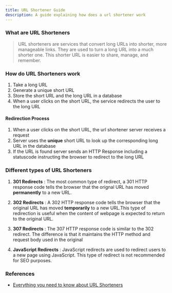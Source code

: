 ```yaml
---
title: URL Shortener Guide
description: A guide explaining how does a url shortener work
---
```


### What are URL Shorteners

> URL shorteners are services that convert long URLs into shorter, more
> manageable links. They are used to turn a long URL into a much shorter one.
> This shorter URL is easier to share, manage, and remember.

### How do URL Shorteners work

1. Take a long URL
2. Generate a unique short URL
3. Store the short URL and the long URL in a database
4. When a user clicks on the short URL, the service redirects the user to the
   long URL

#### Redirection Process

1. When a user clicks on the short URL, the url shortener server receives a
   request
2. Server uses the **unique** short URL to look up the corresponding long URL in
   the database
3. If the URL is found server sends an HTTP Response including a statuscode
   instructing the browser to redirect to the long URL

### Different types of URL Shorteners

1. **301 Redirects** : The most common type of redirect, a 301 HTTP response
   code tells the browser that the orignal URL has moved **permanently** to a
   new URL.

2. **302 Redirects** : A 302 HTTP response code tells the browser that the
   original URL has moved **temporarily** to a new URL.This type of redirection
   is useful when the content of webpage is expected to return to the original
   URL.

3. **307 Redirects** : The 307 HTTP response code is similar to the 302
   redirect. The difference is that it maintains the HTTP method and request
   body used in the original

4. **JavaScript Redirects** : JavaScript redirects are used to redirect users to
   a new page using JavaScript. This type of redirect is not recommended for SEO
   purposes.

### References

- [Everything you need to know about URL Shorteners](https://tinyurl.com/blog/everything-you-need-to-know-about-url-shorteners/)
